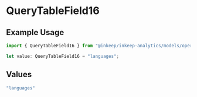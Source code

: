 # QueryTableField16

## Example Usage

```typescript
import { QueryTableField16 } from "@inkeep/inkeep-analytics/models/operations";

let value: QueryTableField16 = "languages";
```

## Values

```typescript
"languages"
```